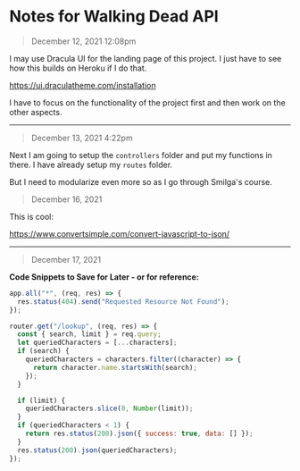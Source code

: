 # Notes for Walking Dead API

> December 12, 2021 12:08pm

I may use Dracula UI for the landing page of this project. I just have to see how this builds on
Heroku if I do that.

https://ui.draculatheme.com/installation

I have to focus on the functionality of the project first and then work on the other aspects.

---

> December 13, 2021 4:22pm

Next I am going to setup the `controllers` folder and put my functions in there. I have already
setup my `routes` folder.

But I need to modularize even more so as I go through Smilga's course.

> December 16, 2021

This is cool:

https://www.convertsimple.com/convert-javascript-to-json/

---

> December 17, 2021

**Code Snippets to Save for Later - or for reference:**

```js
app.all("*", (req, res) => {
  res.status(404).send("Requested Resource Not Found");
});
```

```js
router.get("/lookup", (req, res) => {
  const { search, limit } = req.query;
  let queriedCharacters = [...characters];
  if (search) {
    queriedCharacters = characters.filter((character) => {
      return character.name.startsWith(search);
    });
  }

  if (limit) {
    queriedCharacters.slice(0, Number(limit));
  }
  if (queriedCharacters < 1) {
    return res.status(200).json({ success: true, data: [] });
  }
  res.status(200).json(queriedCharacters);
});
```
